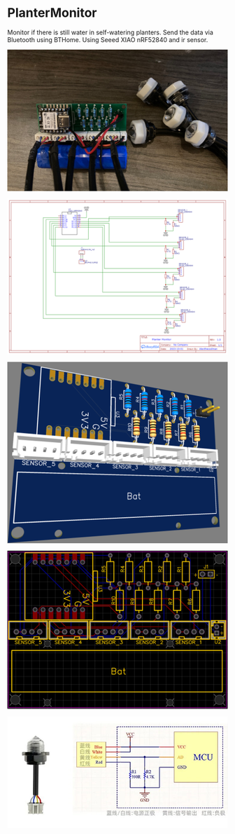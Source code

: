 # PlanterMonitor
Monitor if there is still water in self-watering planters. Send the data via Bluetooth using BTHome.
Using Seeed XIAO nRF52840 and ir sensor.

![pic](https://raw.githubusercontent.com/alexthecoolman/PlanterMonitor/main/hardware/PlanterMonitor.jpg)

![wiring diagram](https://raw.githubusercontent.com/alexthecoolman/PlanterMonitor/main/hardware/PCB/Planter%20monitor%20Schematic%20PCB_V1.0.0_2023-12-30.png)

![PCB](https://raw.githubusercontent.com/alexthecoolman/PlanterMonitor/main/hardware/PCB/Planter%20monitor%20PCB%203D_V1.0.0_2023-12-30.png)

![Circuit](https://raw.githubusercontent.com/alexthecoolman/PlanterMonitor/main/hardware/PCB/Planter%20monitor%20PCB_V1.0.0_2023-12-30.png)

![Sensor](https://raw.githubusercontent.com/alexthecoolman/PlanterMonitor/main/hardware/ir-sensor.png)


